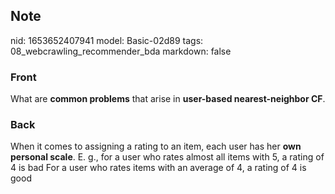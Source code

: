 ## Note
nid: 1653652407941
model: Basic-02d89
tags: 08_webcrawling_recommender_bda
markdown: false

### Front
What are <b>common problems</b> that arise in <b>user-based
nearest-neighbor CF</b>.

### Back
When it comes to assigning a rating to an item, each user has her
<b>own personal scale</b>. E. g., for a user who rates almost all
items with 5, a rating of 4 is bad For a user who rates items with
an average of 4, a rating of 4 is good
